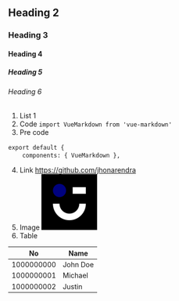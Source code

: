 ## Heading 2
### Heading 3
#### Heading 4
##### Heading 5
###### Heading 6
1. List 1
2. Code `import VueMarkdown from 'vue-markdown'`
3. Pre code
```
export default {
	components: { VueMarkdown },
```
4. Link https://github.com/jhonarendra
5. Image
![](/blog/assets/img/hello-post.png)
6. Table

|No	    |Name	|
|-----------|-----------|
|1000000000 |John Doe	|
|1000000001 |Michael	|
|1000000002 |Justin	|